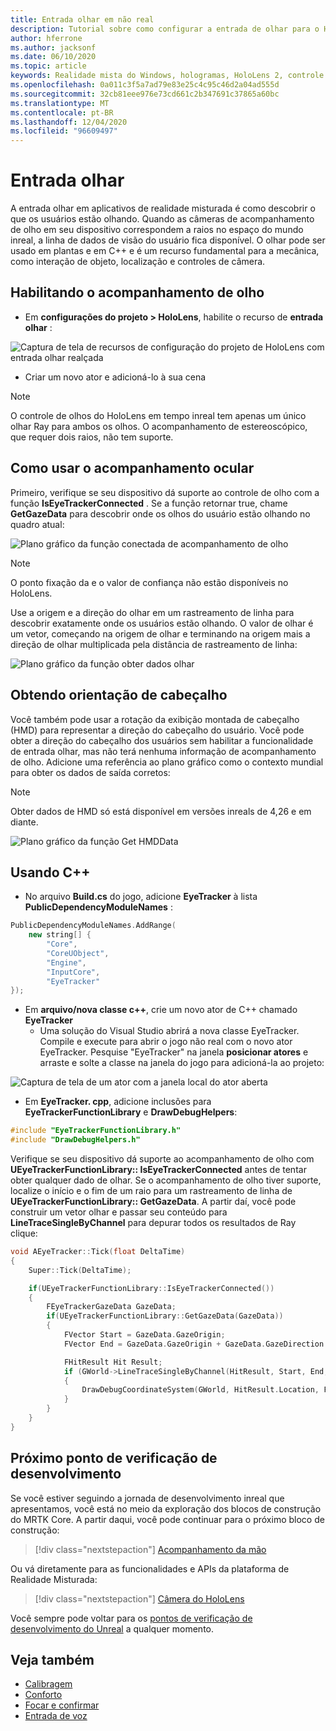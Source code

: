 ```yaml
---
title: Entrada olhar em não real
description: Tutorial sobre como configurar a entrada de olhar para o HoloLens e o mecanismo inreal
author: hferrone
ms.author: jacksonf
ms.date: 06/10/2020
ms.topic: article
keywords: Realidade mista do Windows, hologramas, HoloLens 2, controle de olho, entrada de olhar, exibição montada de cabeçalho, mecanismo inreal, headset de realidade misturada, headset de realidade mista do Windows, headset da realidade virtual
ms.openlocfilehash: 0a011c3f5a7ad79e83e25c4c95c46d2a04ad555d
ms.sourcegitcommit: 32cb81eee976e73cd661c2b347691c37865a60bc
ms.translationtype: MT
ms.contentlocale: pt-BR
ms.lasthandoff: 12/04/2020
ms.locfileid: "96609497"
---
```

# <a name="gaze-input"></a>Entrada olhar

A entrada olhar em aplicativos de realidade misturada é como descobrir o que os usuários estão olhando. Quando as câmeras de acompanhamento de olho em seu dispositivo correspondem a raios no espaço do mundo inreal, a linha de dados de visão do usuário fica disponível. O olhar pode ser usado em plantas e em C++ e é um recurso fundamental para a mecânica, como interação de objeto, localização e controles de câmera.

## <a name="enabling-eye-tracking"></a>Habilitando o acompanhamento de olho

- Em **configurações do projeto > HoloLens**, habilite o recurso de **entrada olhar** :

![Captura de tela de recursos de configuração do projeto de HoloLens com entrada olhar realçada](images/unreal-gaze-img-01.png)

- Criar um novo ator e adicioná-lo à sua cena

> [!NOTE]
> O controle de olhos do HoloLens em tempo inreal tem apenas um único olhar Ray para ambos os olhos. O acompanhamento de estereoscópico, que requer dois raios, não tem suporte.

## <a name="using-eye-tracking"></a>Como usar o acompanhamento ocular

Primeiro, verifique se seu dispositivo dá suporte ao controle de olho com a função **IsEyeTrackerConnected** .  Se a função retornar true, chame **GetGazeData** para descobrir onde os olhos do usuário estão olhando no quadro atual:

![Plano gráfico da função conectada de acompanhamento de olho](images/unreal-gaze-img-02.png)

> [!NOTE]
> O ponto fixação da e o valor de confiança não estão disponíveis no HoloLens.

Use a origem e a direção do olhar em um rastreamento de linha para descobrir exatamente onde os usuários estão olhando.  O valor de olhar é um vetor, começando na origem de olhar e terminando na origem mais a direção de olhar multiplicada pela distância de rastreamento de linha:

![Plano gráfico da função obter dados olhar](images/unreal-gaze-img-03.png)

## <a name="getting-head-orientation"></a>Obtendo orientação de cabeçalho

Você também pode usar a rotação da exibição montada de cabeçalho (HMD) para representar a direção do cabeçalho do usuário. Você pode obter a direção do cabeçalho dos usuários sem habilitar a funcionalidade de entrada olhar, mas não terá nenhuma informação de acompanhamento de olho.  Adicione uma referência ao plano gráfico como o contexto mundial para obter os dados de saída corretos:

> [!NOTE]
> Obter dados de HMD só está disponível em versões inreals de 4,26 e em diante.

![Plano gráfico da função Get HMDData](images/unreal-gaze-img-04.png)

## <a name="using-c"></a>Usando C++

- No arquivo **Build.cs** do jogo, adicione **EyeTracker** à lista **PublicDependencyModuleNames** :

```cpp
PublicDependencyModuleNames.AddRange(
    new string[] {
        "Core",
        "CoreUObject",
        "Engine",
        "InputCore",
        "EyeTracker"
});
```

- Em **arquivo/nova classe c++**, crie um novo ator de C++ chamado **EyeTracker**
    - Uma solução do Visual Studio abrirá a nova classe EyeTracker. Compile e execute para abrir o jogo não real com o novo ator EyeTracker.  Pesquise "EyeTracker" na janela **posicionar atores** e arraste e solte a classe na janela do jogo para adicioná-la ao projeto:

![Captura de tela de um ator com a janela local do ator aberta](images/unreal-gaze-img-06.png)

- Em **EyeTracker. cpp**, adicione inclusões para **EyeTrackerFunctionLibrary** e **DrawDebugHelpers**:

```cpp
#include "EyeTrackerFunctionLibrary.h"
#include "DrawDebugHelpers.h"
```

Verifique se seu dispositivo dá suporte ao acompanhamento de olho com **UEyeTrackerFunctionLibrary:: IsEyeTrackerConnected** antes de tentar obter qualquer dado de olhar.  Se o acompanhamento de olho tiver suporte, localize o início e o fim de um raio para um rastreamento de linha de **UEyeTrackerFunctionLibrary:: GetGazeData**. A partir daí, você pode construir um vetor olhar e passar seu conteúdo para **LineTraceSingleByChannel** para depurar todos os resultados de Ray clique:

```cpp
void AEyeTracker::Tick(float DeltaTime)
{
    Super::Tick(DeltaTime);

    if(UEyeTrackerFunctionLibrary::IsEyeTrackerConnected())
    {
        FEyeTrackerGazeData GazeData;
        if(UEyeTrackerFunctionLibrary::GetGazeData(GazeData))
        {
            FVector Start = GazeData.GazeOrigin;
            FVector End = GazeData.GazeOrigin + GazeData.GazeDirection * 100;

            FHitResult Hit Result;
            if (GWorld->LineTraceSingleByChannel(HitResult, Start, End, ECollisionChannel::ECC_Visiblity))
            {
                DrawDebugCoordinateSystem(GWorld, HitResult.Location, FQuat::Identity.Rotator(), 10);
            }
        }
    }
}
```

## <a name="next-development-checkpoint"></a>Próximo ponto de verificação de desenvolvimento

Se você estiver seguindo a jornada de desenvolvimento inreal que apresentamos, você está no meio da exploração dos blocos de construção do MRTK Core. A partir daqui, você pode continuar para o próximo bloco de construção:

> [!div class="nextstepaction"]
> [Acompanhamento da mão](unreal-hand-tracking.md)

Ou vá diretamente para as funcionalidades e APIs da plataforma de Realidade Misturada:

> [!div class="nextstepaction"]
> [Câmera do HoloLens](unreal-hololens-camera.md)

Você sempre pode voltar para os [pontos de verificação de desenvolvimento do Unreal](unreal-development-overview.md#2-core-building-blocks) a qualquer momento.

## <a name="see-also"></a>Veja também
* [Calibragem](../../calibration.md)
* [Conforto](../../design/comfort.md)
* [Focar e confirmar](../../design/gaze-and-commit.md)
* [Entrada de voz](../../out-of-scope/voice-design.md)
